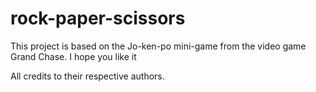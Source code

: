 # rock-paper-scissors

This project is based on the Jo-ken-po mini-game from the video game Grand Chase. I hope you like it


All credits to their respective authors.
